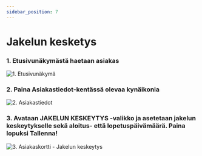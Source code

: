 ```yaml
---
sidebar_position: 7
---
```


# Jakelun kesketys

### 1. Etusivunäkymästä haetaan asiakas

![1. Etusivunäkymä](/img/pikaohjeet/hakuehto.png)

### 2. Paina Asiakastiedot-kentässä olevaa kynäikonia

![2. Asiakastiedot](/img/pikaohjeet/alennus2.png)

### 3. Avataan JAKELUN KESKEYTYS -valikko ja asetetaan jakelun keskeytykselle sekä aloitus- että lopetuspäivämäärä. Paina lopuksi Tallenna!

![3. Asiakaskortti - Jakelun keskeytys](/img/pikaohjeet/jakelun-keskeytys3.png)